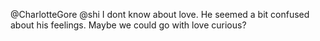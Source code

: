 @CharlotteGore @shi I dont know about love. He seemed a bit confused about his feelings. Maybe we could go with love curious?